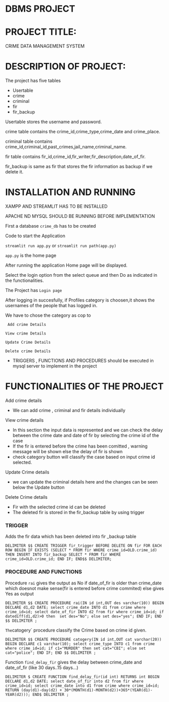 
# DBMS PROJECT
# PROJECT TITLE:

CRIME DATA MANAGEMENT SYSTEM

# DESCRIPTION OF PROJECT:

The project has five tables
- Usertable
- crime
- criminal
- fir
- fir_backup

Usertable stores the username and password.


crime table contains the crime_id,crime_type,crime_date and crime_place.


criminal table contains crime_id,criminal_id,past_crimes,jail_name,criminal_name.


fir table contains fir_id,crime_id,fir_writer,fir_description,date_of_fir.


fir_backup is same as fir that stores the fir information as backup if we delete it.


# INSTALLATION AND RUNNING 

XAMPP AND STREAMLIT HAS TO BE INSTALLED 


APACHE ND MYSQL SHOULD BE RUNNING BEFORE IMPLEMENTATION

First a database `crime_db` has to be created 

Code to start the Application

`streamlit run app.py` or `streamlit run path(app.py)`

`app.py` is the home page


After running the application Home page will be displayed.

Select the login option from the select queue and then Do as indicated in the functionalities.



The Project has 
`
Login page
`

After logging in succesfully,
if Profiles category is choosen,it shows the usernames of the people that has logged in.

We have to chose the category as cop to 


`
Add crime Details`

`
View crime Details
`

`
Update Crime Details
`

`Delete crime Details
`
- TRIGGERS , FUNCTIONS AND PROCEDURES should be executed in mysql server to implement in the project


# FUNCTIONALITIES OF THE PROJECT


Add crime details
- We can add crime , criminal and fir details individually

View crime details
- In this section the input data is represented and we can check the delay between the crime date and date of fir by selecting the crime id of the case 
- If the fir is entered before the crime has been comitted , warning message will be shown else the delay of fir is shown
- check category button will classify the case based on input crime id selected.

Update Crime details
- we can update the criminal details here and the changes can be seen below the Update button

Delete Crime details
- Fir with the selected crime id can be deleted 
- The deleted fir is stored in the fir_backup table by using trigger

### TRIGGER

Adds the fir data which has been deleted into fir _backup table


`
DELIMITER $$
CREATE TRIGGER fir_trigger BEFORE DELETE ON fir
FOR EACH ROW
BEGIN
IF EXISTS (SELECT * FROM fir WHERE crime_id=OLD.crime_id)
THEN INSERT INTO fir_backup SELECT * FROM fir WHERE crime_id=OLD.crime_id;
END IF;
END$$
DELIMITER;
`

### PROCEDURE AND FUNCTIONS

Procedure `rai` gives the output as No if date_of_fir is older than crime_date which doesnot make sense(fir is entered before crime commited) else gives Yes as output


`
DELIMITER $$
CREATE PROCEDURE rai(IN id int,OUT des varchar(10))
BEGIN
DECLARE d1,d2 DATE;
select crime_date INTO d1 from crime where crime_id=id;
select date_of_fir INTO d2 from fir where crime_id=id;
if datediff(d1,d2)>0 then 
set des="No";
else
set des="yes";
END IF;
END $$
DELIMITER ;
`

`
The `catogery` procedure classify the Crime based on crime id given.



`
DELIMITER $$
CREATE PROCEDURE catogery(IN id int,OUT cat varchar(20))
BEGIN
DECLARE c1 varchar(10);
select crime_type INTO c1 from crime where crime_id=id;
if c1="MURDER" then
set cat="CBI";
else
set cat="police";
END IF;
END $$
DELIMITER ;
`

Function `find_delay_fir` gives the delay between crime_date and date_of_fir (like 30 days..15 days...)


`
DELIMITER $
CREATE FUNCTION find_delay_fir(id int)
RETURNS int
BEGIN
DECLARE d1,d2 DATE;
select date_of_fir into d2 from fir where crime_id=id;
select crime_date into d1 from crime where crime_id=id;
RETURN (day(d1)-day(d2) + 30*(MONTH(d1)-MONTH(d2))+365*(YEAR(d1)-YEAR(d2)));
END$
DELIMITER ;
`



